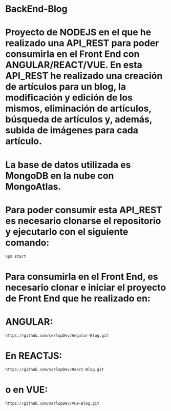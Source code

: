 # BackEnd-Blog

# Proyecto de NODEJS en el que he realizado una API_REST para poder consumirla en el Front End con ANGULAR/REACT/VUE. En esta API_REST he realizado una creación de artículos para un blog, la modificación y edición de los mismos, eliminación de artículos, búsqueda de artículos y, además, subida de imágenes para cada artículo. 

# La base de datos utilizada es MongoDB en la nube con MongoAtlas.

# Para poder consumir esta API_REST es necesario clonarse el repositorio y ejecutarlo con el siguiente comando:

    npm start

# Para consumirla en el Front End, es necesario clonar e iniciar el proyecto de Front End que he realizado en:

# ANGULAR:

    https://github.com/serlopDev/Angular-Blog.git

# En REACTJS: 

    https://github.com/serlopDev/React-Blog.git

# o en VUE:

    https://github.com/serlopDev/Vue-Blog.git
